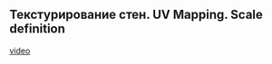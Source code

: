 ## Текстурирование стен. UV Mapping. Scale definition

[video](https://player.softculture.cc/embed/online/DIK/DIK_1.1.11_L4-3_UV_Mapping_Scale_Definition)
